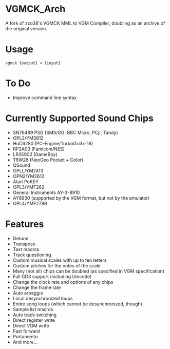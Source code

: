 # VGMCK_Arch
A fork of zzo38's VGMCK MML to VGM Compiler, doubling as an archive of the original version.

# Usage
`vgmck {output} < {input}`

# To Do
* Improve command line syntax

# Currently Supported Sound Chips
* SN76489 PSG (SMS/GG, BBC Micro, PCjr, Tandy)
* OPL2/YM3812
* HuC6280 (PC-Engine/TurboGrafx-16)
* RP2A03 (Famicom/NES)
* LR35902 (GameBoy)
* T6W28 (NeoGeo Pocket + Color)
* QSound
* OPLL/YM2413
* OPN2/YM2612
* Atari PoKEY
* OPL3/YMF262
* General Instruments AY-3-8910
* AY8930 (supported by the VGM format, but not by the emulator)
* OPL4/YMF278B

# Features
* Detune
* Transpose
* Text macros
* Track questioning
* Custom musical scales with up to ten letters
* Custom pitches for the notes of the scale
* Many (not all) chips can be doubled (as specified in VGM specification)
* Full GD3 support (including Unicode)
* Change the clock rate and options of any chips
* Change the frame rate
* Auto arpeggio
* Local desynchronized loops
* Entire song loops (which cannot be desynchronized, though)
* Sample list macros
* Auto track switching
* Direct register write
* Direct VGM write
* Fast forward
* Portamento
* And more...
